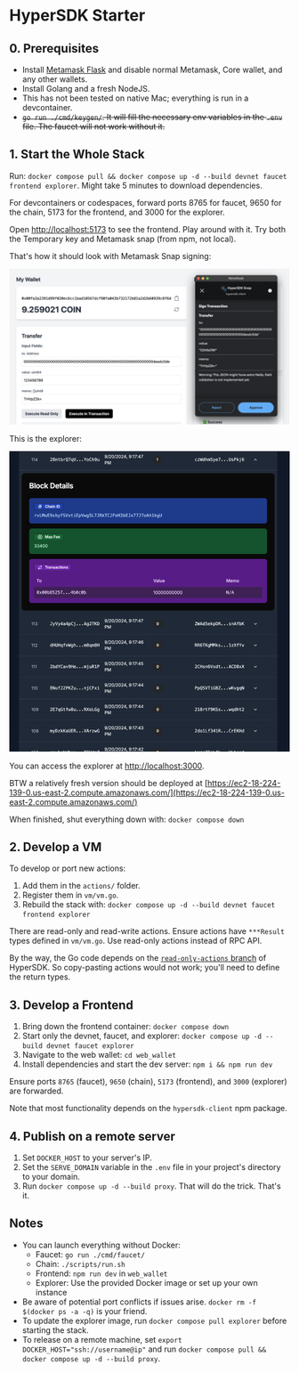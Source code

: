 # HyperSDK Starter

## 0. Prerequisites
- Install [Metamask Flask](https://chromewebstore.google.com/detail/metamask-flask-developmen/ljfoeinjpaedjfecbmggjgodbgkmjkjk) and disable normal Metamask, Core wallet, and any other wallets.
- Install Golang and a fresh NodeJS.
- This has not been tested on native Mac; everything is run in a devcontainer.
- ~~`go run ./cmd/keygen/`. It will fill the necessary env variables in the `.env` file. The faucet will not work without it.~~

## 1. Start the Whole Stack

Run: `docker compose pull && docker compose up -d --build devnet faucet frontend explorer`. Might take 5 minutes to download dependencies.

For devcontainers or codespaces, forward ports 8765 for faucet, 9650 for the chain, 5173 for the frontend, and 3000 for the explorer.

Open [http://localhost:5173](http://localhost:5173) to see the frontend. Play around with it. Try both the Temporary key and Metamask snap (from npm, not local).

That's how it should look with Metamask Snap signing:

![Screenshot](assets/screenshot_v2.png)

This is the explorer:

![Screenshot](assets/explorer.png)


You can access the explorer at [http://localhost:3000](http://localhost:3000).

BTW a relatively fresh version should be deployed at [https://ec2-18-224-139-0.us-east-2.compute.amazonaws.com/](https://ec2-18-224-139-0.us-east-2.compute.amazonaws.com/)

When finished, shut everything down with: `docker compose down`

## 2. Develop a VM

To develop or port new actions:
1. Add them in the `actions/` folder.
2. Register them in `vm/vm.go`.
3. Rebuild the stack with: `docker compose up -d --build devnet faucet frontend explorer`

There are read-only and read-write actions. Ensure actions have `***Result` types defined in `vm/vm.go`. Use read-only actions instead of RPC API.

By the way, the Go code depends on the [`read-only-actions` branch](https://github.com/ava-labs/hypersdk/tree/read-only-actions) of HyperSDK. So copy-pasting actions would not work; you'll need to define the return types.

## 3. Develop a Frontend
1. Bring down the frontend container: `docker compose down`
2. Start only the devnet, faucet, and explorer: `docker compose up -d --build devnet faucet explorer`
3. Navigate to the web wallet: `cd web_wallet`
4. Install dependencies and start the dev server: `npm i && npm run dev`

Ensure ports `8765` (faucet), `9650` (chain), `5173` (frontend), and `3000` (explorer) are forwarded.

Note that most functionality depends on the `hypersdk-client` npm package.

## 4. Publish on a remote server
1. Set `DOCKER_HOST` to your server's IP.
2. Set the `SERVE_DOMAIN` variable in the `.env` file in your project's directory to your domain.
3. Run `docker compose up -d --build proxy`. That will do the trick. That's it.

## Notes
- You can launch everything without Docker:
  - Faucet: `go run ./cmd/faucet/`
  - Chain: `./scripts/run.sh`
  - Frontend: `npm run dev` in `web_wallet`
  - Explorer: Use the provided Docker image or set up your own instance
- Be aware of potential port conflicts if issues arise. `docker rm -f $(docker ps -a -q)` is your friend.
- To update the explorer image, run `docker compose pull explorer` before starting the stack.
- To release on a remote machine, set `export DOCKER_HOST="ssh://username@ip"` and run `docker compose pull && docker compose up -d --build proxy`.
